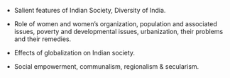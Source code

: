 - Salient features of Indian Society, Diversity of India.

- Role of women and women’s organization, population and associated issues, poverty and
developmental issues, urbanization, their problems and their remedies.

- Effects of globalization on Indian society.

- Social empowerment, communalism, regionalism & secularism. 
